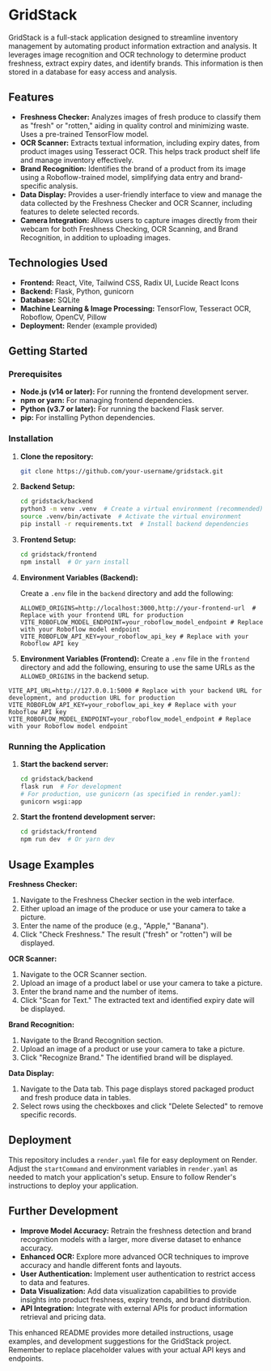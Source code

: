 
# GridStack

GridStack is a full-stack application designed to streamline inventory management by automating product information extraction and analysis. It leverages image recognition and OCR technology to determine product freshness, extract expiry dates, and identify brands.  This information is then stored in a database for easy access and analysis.

## Features

* **Freshness Checker:** Analyzes images of fresh produce to classify them as "fresh" or "rotten," aiding in quality control and minimizing waste.  Uses a pre-trained TensorFlow model.
* **OCR Scanner:** Extracts textual information, including expiry dates, from product images using Tesseract OCR. This helps track product shelf life and manage inventory effectively.
* **Brand Recognition:**  Identifies the brand of a product from its image using a Roboflow-trained model, simplifying data entry and brand-specific analysis.
* **Data Display:** Provides a user-friendly interface to view and manage the data collected by the Freshness Checker and OCR Scanner, including features to delete selected records.
* **Camera Integration:** Allows users to capture images directly from their webcam for both Freshness Checking, OCR Scanning, and Brand Recognition, in addition to uploading images.

## Technologies Used

* **Frontend:** React, Vite, Tailwind CSS, Radix UI, Lucide React Icons
* **Backend:** Flask, Python, gunicorn
* **Database:** SQLite
* **Machine Learning & Image Processing:** TensorFlow, Tesseract OCR, Roboflow, OpenCV, Pillow
* **Deployment:** Render (example provided)

## Getting Started

### Prerequisites

* **Node.js (v14 or later):** For running the frontend development server.
* **npm or yarn:** For managing frontend dependencies.
* **Python (v3.7 or later):** For running the backend Flask server.
* **pip:** For installing Python dependencies.

### Installation

1. **Clone the repository:**

   ```bash
   git clone https://github.com/your-username/gridstack.git
   ```

2. **Backend Setup:**

   ```bash
   cd gridstack/backend
   python3 -m venv .venv  # Create a virtual environment (recommended)
   source .venv/bin/activate  # Activate the virtual environment
   pip install -r requirements.txt  # Install backend dependencies
   ```
3. **Frontend Setup:**

   ```bash
   cd gridstack/frontend
   npm install  # Or yarn install
   ```

4. **Environment Variables (Backend):**

   Create a `.env` file in the `backend` directory and add the following:

   ```
   ALLOWED_ORIGINS=http://localhost:3000,http://your-frontend-url  # Replace with your frontend URL for production
   VITE_ROBOFLOW_MODEL_ENDPOINT=your_roboflow_model_endpoint # Replace with your Roboflow model endpoint
   VITE_ROBOFLOW_API_KEY=your_roboflow_api_key # Replace with your Roboflow API key
   ```
5. **Environment Variables (Frontend):**
Create a `.env` file in the `frontend` directory and add the following, ensuring to use the same URLs as the `ALLOWED_ORIGINS` in the backend setup.

```
VITE_API_URL=http://127.0.0.1:5000 # Replace with your backend URL for development, and production URL for production
VITE_ROBOFLOW_API_KEY=your_roboflow_api_key # Replace with your Roboflow API key
VITE_ROBOFLOW_MODEL_ENDPOINT=your_roboflow_model_endpoint # Replace with your Roboflow model endpoint
```

### Running the Application

1. **Start the backend server:**

   ```bash
   cd gridstack/backend
   flask run  # For development
   # For production, use gunicorn (as specified in render.yaml):
   gunicorn wsgi:app
   ```

2. **Start the frontend development server:**

   ```bash
   cd gridstack/frontend
   npm run dev  # Or yarn dev
   ```

## Usage Examples

**Freshness Checker:**

1. Navigate to the Freshness Checker section in the web interface.
2. Either upload an image of the produce or use your camera to take a picture.
3. Enter the name of the produce (e.g., "Apple," "Banana").
4. Click "Check Freshness."  The result ("fresh" or "rotten") will be displayed.

**OCR Scanner:**

1. Navigate to the OCR Scanner section.
2. Upload an image of a product label or use your camera to take a picture.
3. Enter the brand name and the number of items.
4. Click "Scan for Text."  The extracted text and identified expiry date will be displayed.

**Brand Recognition:**

1. Navigate to the Brand Recognition section.
2. Upload an image of a product or use your camera to take a picture.
3. Click "Recognize Brand." The identified brand will be displayed.

**Data Display:**

1. Navigate to the Data tab.  This page displays stored packaged product and fresh produce data in tables.
2. Select rows using the checkboxes and click "Delete Selected" to remove specific records.


## Deployment

This repository includes a `render.yaml` file for easy deployment on Render. Adjust the `startCommand` and environment variables in `render.yaml` as needed to match your application's setup.  Ensure to follow Render's instructions to deploy your application.

## Further Development

* **Improve Model Accuracy:**  Retrain the freshness detection and brand recognition models with a larger, more diverse dataset to enhance accuracy.
* **Enhanced OCR:**  Explore more advanced OCR techniques to improve accuracy and handle different fonts and layouts.
* **User Authentication:** Implement user authentication to restrict access to data and features.
* **Data Visualization:**  Add data visualization capabilities to provide insights into product freshness, expiry trends, and brand distribution.
* **API Integration:** Integrate with external APIs for product information retrieval and pricing data.

This enhanced README provides more detailed instructions, usage examples, and development suggestions for the GridStack project. Remember to replace placeholder values with your actual API keys and endpoints.
```
